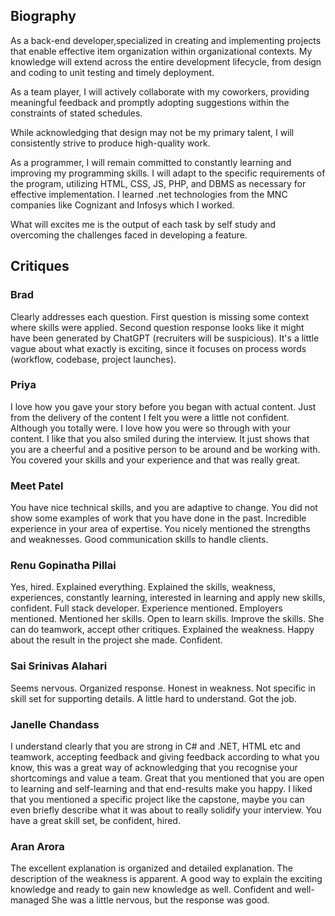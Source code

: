 ## Biography

As a back-end developer,specialized in creating and implementing projects that enable effective item organization within organizational contexts. My knowledge will extend across the entire development lifecycle, from design and coding to unit testing and timely deployment.

As a team player, I will actively collaborate with my coworkers, providing meaningful feedback and promptly adopting suggestions within the constraints of stated schedules. 

While acknowledging that design may not be my primary talent, I will consistently strive to produce high-quality work.

As a programmer, I will remain committed to constantly learning and improving my programming skills. I will adapt to the specific requirements of the program, utilizing HTML, CSS, JS, PHP, and DBMS as necessary for effective implementation. I learned .net technologies from the MNC companies like Cognizant and Infosys which I worked.

What will excites me is the output of each task by self study and overcoming the challenges faced in developing a feature.

## Critiques
### Brad
Clearly addresses each question.  First question is missing some context where skills were applied.  Second question response looks like it might have been generated by ChatGPT (recruiters will be suspicious).  It's a little vague about what exactly is exciting, since it focuses on process words (workflow, codebase, project launches).

### Priya
I love how you gave your story before you began with actual content.
Just from the delivery of the content I felt you were a little not confident. Although you totally were.
I love how you were so through with your content. I like that you also smiled during the interview. It just shows that you are a cheerful and a positive person to be around and be working with.
You covered your skills and your experience and that was really great. 

### Meet Patel
You have nice technical skills, and you are adaptive to change.
You did not show some examples of work that you have done in the past.
Incredible experience in your area of expertise.
You nicely mentioned the strengths and weaknesses.
Good communication skills to handle clients.

### Renu Gopinatha Pillai 
Yes, hired. Explained everything. Explained the skills, weakness, experiences, constantly learning, interested in learning and apply new skills, confident.
Full stack developer.
Experience mentioned.
Employers mentioned.
Mentioned her skills.
Open to learn skills.
Improve the skills.
She can do teamwork, accept other critiques.
Explained the weakness.
Happy about the result in the project she made.
Confident.

### Sai Srinivas Alahari
Seems nervous.
Organized response.
Honest in weakness.
Not specific in skill set for supporting details.
A little hard to understand.
Got the job.

### Janelle Chandass 
I understand clearly that you are strong in C# and .NET, HTML etc and teamwork, accepting feedback and giving feedback according to what you know, this was a great way of acknowledging that you recognise your shortcomings and value a team. Great that you mentioned that you are open to learning and self-learning and that end-results make you happy. I liked that you mentioned a specific project like the capstone, maybe you can even briefly describe what it was about to really solidify your interview. You have a great skill set, be confident, hired.

### Aran Arora
The excellent explanation is organized and detailed explanation.
The description of the weakness is apparent.
A good way to explain the exciting knowledge and ready to gain new knowledge as well.
Confident and well-managed
She was a little nervous, but the response was good.
